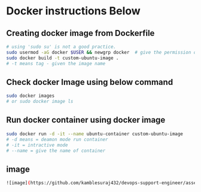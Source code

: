 # Docker instructions Below

## Creating docker image from Dockerfile
```bash
# using 'sudo su' is not a good practice.
sudo usermod -aG docker $USER && newgrp docker  # give the permission of current user
sudo docker build -t custom-ubuntu-image .
# -t means tag - given the image name
```

## Check docker Image using below command
```bash
sudo docker images
# or sudo docker image ls
```

## Run docker container using docker image
```bash
sudo docker run -d -it --name ubuntu-container custom-ubuntu-image
# -d means = deamon mode run container
# -it = intractive mode
# --name = give the name of container
```

## image
```bash
![image](https://github.com/kamblesuraj432/devops-support-engineer/assets/140583784/7fa6fba5-dd9a-41b4-bb63-5e6127872315)
```
